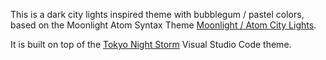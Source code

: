 This is a dark city lights inspired theme with bubblegum / pastel colors, based on the Moonlight Atom Syntax Theme [Moonlight / Atom City Lights](https://github.com/atomiks/moonlight-theme).

It is built on top of the [Tokyo Night Storm](https://github.com/enkia/tokyo-night-vscode-theme) Visual Studio Code theme.